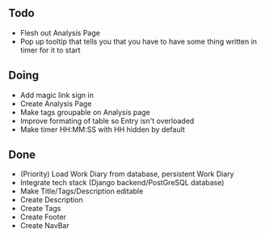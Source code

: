 ## Todo 
- Flesh out Analysis Page
- Pop up tooltip that tells you that you have to have some thing written in timer for it to start

## Doing
- Add magic link sign in
- Create Analysis Page
- Make tags groupable on Analysis page
- Improve formating of table so Entry isn't overloaded
- Make timer HH:MM:SS with HH hidden by default

## Done
- (Priority) Load Work Diary from database, persistent Work Diary
- Integrate tech stack (Django backend/PostGreSQL database)
- Make Title/Tags/Description editable
- Create Description
- Create Tags
- Create Footer
- Create NavBar